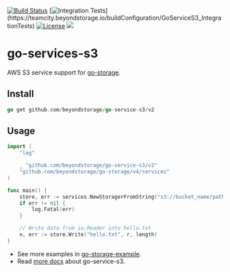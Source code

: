 [![Build Status](https://github.com/beyondstorage/go-service-s3/workflows/Unit%20Test/badge.svg?branch=master)](https://github.com/beyondstorage/go-service-s3/actions?query=workflow%3A%22Unit+Test%22)
[![Integration Tests](https://teamcity.beyondstorage.io/app/rest/builds/buildType:(id:GoServiceS3_IntegrationTests)/statusIcon)](https://teamcity.beyondstorage.io/buildConfiguration/GoServiceS3_IntegrationTests)
[![License](https://img.shields.io/badge/license-apache%20v2-blue.svg)](https://github.com/Xuanwo/storage/blob/master/LICENSE)
[![](https://img.shields.io/matrix/beyondstorage@go-service-s3:matrix.org.svg?logo=matrix)](https://matrix.to/#/#beyondstorage@go-service-s3:matrix.org)

# go-services-s3

AWS S3 service support for [go-storage](https://github.com/beyondstorage/go-storage).

## Install

```go
go get github.com/beyondstorage/go-service-s3/v2
```

## Usage

```go
import (
	"log"

	_ "github.com/beyondstorage/go-service-s3/v2"
	"github.com/beyondstorage/go-storage/v4/services"
)

func main() {
    store, err := services.NewStoragerFromString("s3://bucket_name/path/to/workdir")
	if err != nil {
		log.Fatal(err)
    }

    // Write data from io.Reader into hello.txt
    n, err := store.Write("hello.txt", r, length)
}
```

- See more examples in [go-storage-example](https://github.com/beyondstorage/go-storage-example).
- Read [more docs](https://beyondstorage.io/docs/go-storage/services/s3) about go-service-s3. 
